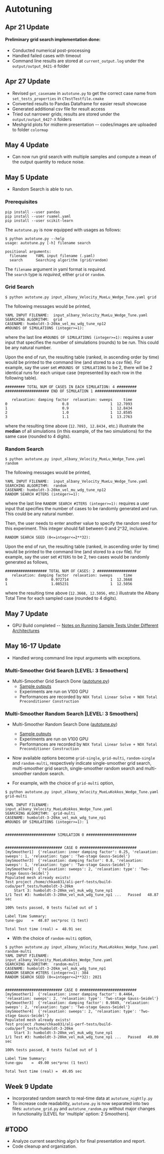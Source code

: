 # Autotuning

## Apr 21 Update
#### Preliminary grid search implementation done:
* Conducted numerical post-processing<br />
* Handled failed cases with timeout<br />
* Command line results are stored at `current_output.log` under the `output/output_0421-0` folder

## Apr 27 Update
* Revised `get_casename` in `autotune.py` to get the correct case name from `set_tests_properties` in `CTestTestfile.cmake`<br />
* Converted results to Pandas Dataframe for easier result showcase<br />
* Generated additional csv file for result access<br />
* Tried out narrower grids; results are stored under the `output/output_0427-X` folders<br />
* Meshgrid plots for midterm presentation -- codes/images are uploaded to folder `colormap`

## May 4 Update
* Can now run grid search with multiple samples and compute a mean of the output quantity to reduce noise.<br />

## May 5 Update
* Random Search is able to run. <br />

### Prerequisites
```
pip install --user pandas
pip install --user ruamel.yaml
pip install --user scikit-learn
```

The `autotune.py` is now equipped with usages as follows:
```
$ python autotune.py --help
usage: autotune.py [-h] filename search

positional arguments:
  filename    YAML input filename (.yaml)
  search      Searching algorithm (grid/random)
```
The `filename` argument in yaml format is *required*.<br />
The `search` type is *required*, either `grid` or `random`.<br />

### Grid Search
```
$ python autotune.py input_albany_Velocity_MueLu_Wedge_Tune.yaml grid
```
The following messages would be printed,
```
YAML INPUT FILENAME:  input_albany_Velocity_MueLu_Wedge_Tune.yaml
SEARCHING ALGORITHM:  grid
CASENAME: humboldt-3-20km_vel_mu_wdg_tune_np12
#ROUNDS OF SIMULATIONS (integer>=1):
```
where the last line `#ROUNDS OF SIMULATIONS (integer>=1):` requires a user input that specifies the number of simulations (rounds) to be run. This could be any natural number.<br />

Upon the end of run, the resulting table (ranked, in ascending order by time) would be printed to the command line (and stored to a csv file). For example, say the user set `#ROUNDS OF SIMULATIONS` to be 2, there will be 2 identical runs for each unique case (represented by each row in the following table). 
```
######### TOTAL NUM OF CASES IN EACH SIMULATION: 4 #########
#################### END OF SIMULATION 1 ###################

   relaxation: damping factor  relaxation: sweeps     time
0                         0.8                   1  12.7093
1                         0.9                   1  12.8434
2                         1.0                   1  12.8585
3                         1.1                   1  13.2763

```
where the resulting time above (`12.7093, 12.8434,` etc.) illustrate the **median** of all simulations (in this example, of the two simulations) for the same case (rounded to 4 digits). 

### Random Search
```
$ python autotune.py input_albany_Velocity_MueLu_Wedge_Tune.yaml random
```
The following messages would be printed,
```
YAML INPUT FILENAME:  input_albany_Velocity_MueLu_Wedge_Tune.yaml
SEARCHING ALGORITHM:  random
CASENAME: humboldt-3-20km_vel_mu_wdg_tune_np12
RANDOM SEARCH #ITERS (integer>=1):
```
where the last line `RANDOM SEARCH #ITERS (integer>=1):` requires a user input that specifies the number of cases to be randomly generated and run. This could be any natural number.<br />

Then, the user needs to enter another value to specify the random seed for this experiment. This integer should fall between 0 and 2^32, inclusive. 
```
RANDOM SEARCH SEED (0<=integer<=2**32):
```

Upon the end of run, the resulting table  (ranked, in ascending order by time) would be printed to the command line (and stored to a csv file). For example, say the user set `#ITERS` to be 2, two cases would be randomly generated as follows, 
```
################### TOTAL NUM OF CASES: 2 ##################
   relaxation: damping factor  relaxation: sweeps     time
0                    0.972714                   1  12.3668
1                    1.085231                   1  12.5056
```
where the resulting time above (`12.3668, 12.5056,` etc.) illustrate the Albany Total Time for each sampled case (rounded to 4 digits). 

## May 7 Update
* GPU Build completed -- [Notes on Running Sample Tests Under Different Architectures](https://github.com/chkao831/Autotuning/blob/main/output/output_0507-notes/testing_architectures.md)<br />

## May 16-17 Update
* Handled wrong command line input arguments with exceptions.<br />
### Multi-Smoother Grid Search [LEVEL: 3 Smoothers]
* Multi-Smoother Grid Search Done ([autotune.py](https://github.com/chkao831/Autotuning/blob/main/autotune.py))<br />
  * [Sample outputs](https://github.com/chkao831/Autotuning/tree/main/output/output_0516-0)<br />
  * Experiments are run on V100 GPU<br />
  * Performances are recorded by `NOX Total Linear Solve + NOX Total Preconditioner Construction`<br />
### Multi-Smoother Random Search [LEVEL: 3 Smoothers]
* Multi-Smoother Random Search Done ([autotune.py](https://github.com/chkao831/Autotuning/blob/main/autotune.py))<br />
  * [Sample outputs](https://github.com/chkao831/Autotuning/tree/main/output/output_0517-0)<br />
  * Experiments are run on V100 GPU<br />
  * Performances are recorded by `NOX Total Linear Solve + NOX Total Preconditioner Construction`<br />
 
* Now available options become `grid-single`, `grid-multi`, `random-single` and `random-multi`, respectively indicate single-smoother grid search, multi-smoother grid search, single-smoother random search and multi-smoother random search. <br />

* For example, with the choice of `grid-multi` option, 
```
$ python autotune.py input_albany_Velocity_MueLuKokkos_Wedge_Tune.yaml grid-multi

YAML INPUT FILENAME:  input_albany_Velocity_MueLuKokkos_Wedge_Tune.yaml
SEARCHING ALGORITHM:  grid-multi
CASENAME: humboldt-3-20km_vel_muk_wdg_tune_np1
#ROUNDS OF SIMULATIONS (integer>=1): 1


####################### SIMULATION 0 #######################


########################## CASE 0 ##########################
[mySmoother1]  {'relaxation: inner damping factor': 0.25, 'relaxation: sweeps': 1, 'relaxation: type': 'Two-stage Gauss-Seidel'}
[mySmoother3]  {'relaxation: damping factor': 0.8, 'relaxation: sweeps': 1, 'relaxation: type': 'Two-stage Gauss-Seidel'}
[mySmoother4]  {'relaxation: sweeps': 2, 'relaxation: type': 'Two-stage Gauss-Seidel'}
Populated mesh already exists!
Test project /home/chkao831/ali-perf-tests/build-cuda/perf_tests/humboldt-3-20km
    Start 3: humboldt-3-20km_vel_muk_wdg_tune_np1
1/1 Test #3: humboldt-3-20km_vel_muk_wdg_tune_np1 ...   Passed   48.87 sec

100% tests passed, 0 tests failed out of 1

Label Time Summary:
tune-gpu    =  48.87 sec*proc (1 test)

Total Test time (real) =  48.91 sec
```
* With the choice of `random-multi` option, 
```
$ python autotune.py input_albany_Velocity_MueLuKokkos_Wedge_Tune.yaml random-multi
YAML INPUT FILENAME:  input_albany_Velocity_MueLuKokkos_Wedge_Tune.yaml
SEARCHING ALGORITHM:  random-multi
CASENAME: humboldt-3-20km_vel_muk_wdg_tune_np1
RANDOM SEARCH #ITERS (integer>=1): 384
RANDOM SEARCH SEED (0<=integer<=2**32): 2021


########################## CASE 0 ##########################
[mySmoother1]  {'relaxation: inner damping factor': 0.4464, 'relaxation: sweeps': 2, 'relaxation: type': 'Two-stage Gauss-Seidel'}
[mySmoother3]  {'relaxation: damping factor': 0.9849, 'relaxation: sweeps': 2, 'relaxation: type': 'Two-stage Gauss-Seidel'}
[mySmoother4]  {'relaxation: sweeps': 2, 'relaxation: type': 'Two-stage Gauss-Seidel'}
Populated mesh already exists!
Test project /home/chkao831/ali-perf-tests/build-cuda/perf_tests/humboldt-3-20km
    Start 3: humboldt-3-20km_vel_muk_wdg_tune_np1
1/1 Test #3: humboldt-3-20km_vel_muk_wdg_tune_np1 ...   Passed   49.00 sec

100% tests passed, 0 tests failed out of 1

Label Time Summary:
tune-gpu    =  49.00 sec*proc (1 test)

Total Test time (real) =  49.05 sec

```
## Week 9 Update
* Incorporated random search to real-time data at `autotune_nightly.py`<br />
* To increase code readability, `autotune.py` is now separated into two files: `autotune_grid.py` and `autotune_random.py` without major changes in functionality [LEVEL for 'multiple' option: 2 Smoothers].

## \#TODO
* Analyze current searching algo's for final presentation and report.<br />
* Code cleanup and organization.<br />


